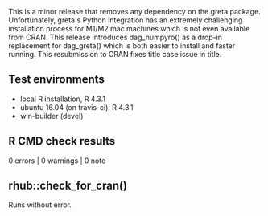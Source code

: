 This is a minor release that removes any dependency on the greta package.  Unfortunately, greta's Python integration has an extremely challenging installation process for M1/M2 mac machines which is not even available from CRAN.  This release introduces dag_numpyro() as a drop-in replacement for dag_greta() which is both easier to install and faster running.  This resubmission to CRAN fixes title case issue in title.

## Test environments
* local R installation, R 4.3.1
* ubuntu 16.04 (on travis-ci), R 4.3.1
* win-builder (devel)

## R CMD check results

0 errors | 0 warnings | 0 note

## rhub::check_for_cran() 

Runs without error.
